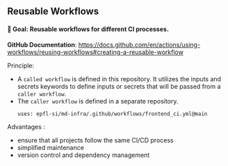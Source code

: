 ## Reusable Workflows
#### 🎯 Goal: Reusable workflows for different CI processes.

**GitHub Documentation**: https://docs.github.com/en/actions/using-workflows/reusing-workflows#creating-a-reusable-workflow

Principle:

* A `called workflow` is defined in this repository. It utilizes the inputs and secrets keywords to define inputs or secrets that will be passed from a `caller workflow`.
* The `caller workflow` is defined in a separate repository.  
  ```
  uses: epfl-si/md-infra/.github/workflows/frontend_ci.yml@main
  ```

Advantages :
* ensure that all projects follow the same CI/CD process
* simplified maintenance
* version control and dependency management
